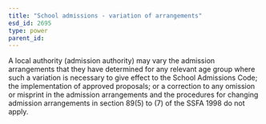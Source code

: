 ```yaml
---
title: "School admissions - variation of arrangements"
esd_id: 2695
type: power
parent_id:  
---
```


A local authority (admission authority) may vary the admission arrangements that they have determined for any relevant age group where such a variation is necessary to give effect to the School Admissions Code; the implementation of approved proposals; or a correction to any omission or misprint in the admission arrangements and the procedures for changing admission arrangements in section 89(5) to (7) of the SSFA 1998 do not apply.

